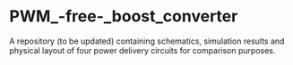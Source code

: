 # PWM_-free-_boost_converter
A repository (to be updated) containing schematics, simulation results and physical layout of four power delivery circuits for comparison purposes.
